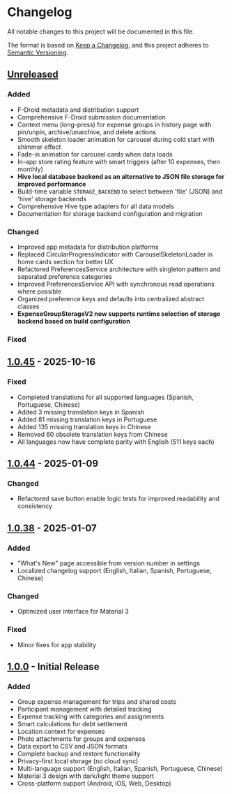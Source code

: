 # Changelog

All notable changes to this project will be documented in this file.

The format is based on [Keep a Changelog](https://keepachangelog.com/en/1.0.0/),
and this project adheres to [Semantic Versioning](https://semver.org/spec/v2.0.0.html).

## [Unreleased]

### Added
- F-Droid metadata and distribution support
- Comprehensive F-Droid submission documentation
- Context menu (long-press) for expense groups in history page with pin/unpin, archive/unarchive, and delete actions
- Smooth skeleton loader animation for carousel during cold start with shimmer effect
- Fade-in animation for carousel cards when data loads
- In-app store rating feature with smart triggers (after 10 expenses, then monthly)
- **Hive local database backend as an alternative to JSON file storage for improved performance**
- Build-time variable `STORAGE_BACKEND` to select between 'file' (JSON) and 'hive' storage backends
- Comprehensive Hive type adapters for all data models
- Documentation for storage backend configuration and migration

### Changed
- Improved app metadata for distribution platforms
- Replaced CircularProgressIndicator with CarouselSkeletonLoader in home cards section for better UX
- Refactored PreferencesService architecture with singleton pattern and separated preference categories
- Improved PreferencesService API with synchronous read operations where possible
- Organized preference keys and defaults into centralized abstract classes
- **ExpenseGroupStorageV2 now supports runtime selection of storage backend based on build configuration**

### Fixed

## [1.0.45] - 2025-10-16

### Fixed
- Completed translations for all supported languages (Spanish, Portuguese, Chinese)
- Added 3 missing translation keys in Spanish
- Added 81 missing translation keys in Portuguese
- Added 135 missing translation keys in Chinese
- Removed 60 obsolete translation keys from Chinese
- All languages now have complete parity with English (511 keys each)

## [1.0.44] - 2025-01-09

### Changed
- Refactored save button enable logic tests for improved readability and consistency

## [1.0.38] - 2025-01-07

### Added
- "What's New" page accessible from version number in settings
- Localized changelog support (English, Italian, Spanish, Portuguese, Chinese)

### Changed
- Optimized user interface for Material 3

### Fixed
- Minor fixes for app stability

## [1.0.0] - Initial Release

### Added
- Group expense management for trips and shared costs
- Participant management with detailed tracking
- Expense tracking with categories and assignments
- Smart calculations for debt settlement
- Location context for expenses
- Photo attachments for groups and expenses
- Data export to CSV and JSON formats
- Complete backup and restore functionality
- Privacy-first local storage (no cloud sync)
- Multi-language support (English, Italian, Spanish, Portuguese, Chinese)
- Material 3 design with dark/light theme support
- Cross-platform support (Android, iOS, Web, Desktop)

[Unreleased]: https://github.com/calca/caravella/compare/v1.0.45...HEAD
[1.0.45]: https://github.com/calca/caravella/compare/v1.0.44...v1.0.45
[1.0.44]: https://github.com/calca/caravella/compare/v1.0.38...v1.0.44
[1.0.38]: https://github.com/calca/caravella/compare/v1.0.0...v1.0.38
[1.0.0]: https://github.com/calca/caravella/releases/tag/v1.0.0
